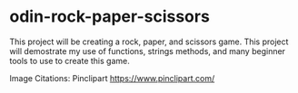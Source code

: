 # odin-rock-paper-scissors
This project will be creating a rock, paper, and scissors game. This project will demostrate my use of functions, strings methods, and many beginner tools to use to create this game.

Image Citations:
Pinclipart https://www.pinclipart.com/

